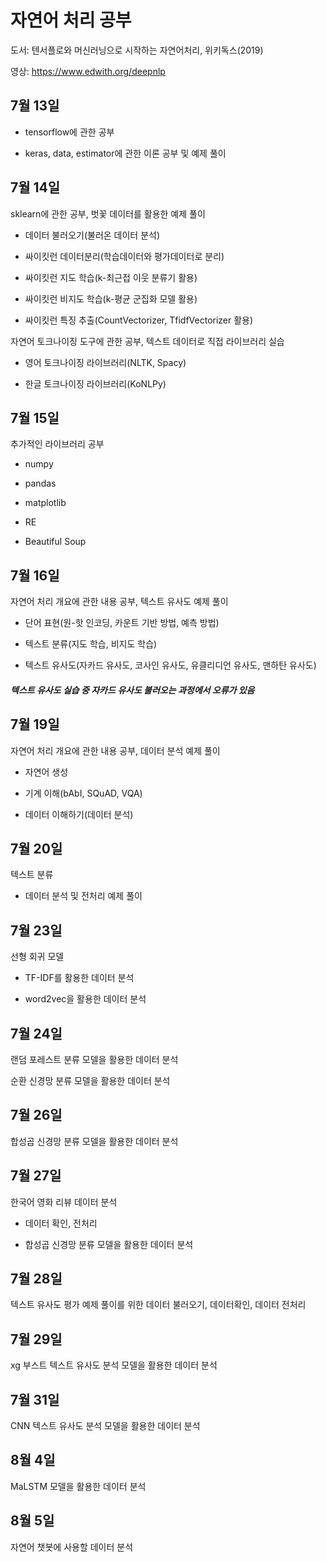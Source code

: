 # 자연어 처리 공부

도서: 텐서플로와 머신러닝으로 시작하는 자연어처리, 위키독스(2019)

영상: https://www.edwith.org/deepnlp


## 7월 13일

- tensorflow에 관한 공부

- keras, data, estimator에 관한 이론 공부 및 예제 풀이



## 7월 14일

sklearn에 관한 공부, 벗꽃 데이터를 활용한 예제 풀이

 - 데이터 불러오기(불러온 데이터 분석)
 
 - 싸이킷런 데이터분리(학습데이터와 평가데이터로 분리)
 
 - 싸이킷런 지도 학습(k-최근접 이웃 분류기 활용)
 
 - 싸이킷런 비지도 학습(k-평균 군집화 모델 활용)
 
 - 싸이킷런 특징 추출(CountVectorizer, TfidfVectorizer 활용)
 
자연어 토크나이징 도구에 관한 공부, 텍스트 데이터로 직접 라이브러리 실습
 
 - 영어 토크나이징 라이브러리(NLTK, Spacy)
 
 - 한글 토크나이징 라이브러리(KoNLPy)

## 7월 15일

 추가적인 라이브러리 공부
 
 - numpy
 
 - pandas
 
 - matplotlib
 
 - RE
 
 - Beautiful Soup
 
 ## 7월 16일
 
 자연어 처리 개요에 관한 내용 공부, 텍스트 유사도 예제 풀이
 
- 단어 표현(원-핫 인코딩, 카운트 기반 방법, 예측 방법)

- 텍스트 분류(지도 학습, 비지도 학습)

- 텍스트 유사도(자카드 유사도, 코사인 유사도, 유클리디언 유사도, 맨하탄 유사도)

##### 텍스트 유사도 실습 중 자카드 유사도 불러오는 과정에서 오류가 있음

## 7월 19일

 자연어 처리 개요에 관한 내용 공부, 데이터 분석 예제 풀이
 
- 자연어 생성
 
- 기계 이해(bAbI, SQuAD, VQA)
 
- 데이터 이해하기(데이터 분석) 

## 7월 20일

텍스트 분류 

- 데이터 분석 및 전처리 예제 풀이 

## 7월 23일

선형 회귀 모델

- TF-IDF를 활용한 데이터 분석

- word2vec을 활용한 데이터 분석

## 7월 24일

랜덤 포레스트 분류 모델을 활용한 데이터 분석

순환 신경망 분류 모델을 활용한 데이터 분석

## 7월 26일

합성곱 신경망 분류 모델을 활용한 데이터 분석

## 7월 27일

한국어 영화 리뷰 데이터 분석

- 데이터 확인, 전처리

- 합성곱 신경망 분류 모델을 활용한 데이터 분석

## 7월 28일

텍스트 유사도 평가 예제 풀이를 위한 데이터 불러오기, 데이터확인, 데이터 전처리

## 7월 29일

xg 부스트 텍스트 유사도 분석 모델을 활용한 데이터 분석

## 7월 31일

CNN 텍스트 유사도 분석 모델을 활용한 데이터 분석

## 8월 4일

MaLSTM 모델을 활용한 데이터 분석

## 8월 5일

자연어 챗봇에 사용할 데이터 분석
